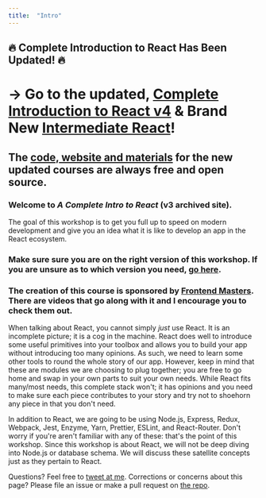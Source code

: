 ```yaml
---
title:  "Intro"
---
```


## 🔥 Complete Introduction to React Has Been Updated! 🔥 

# → Go to the updated, [Complete Introduction to React v4](https://frontendmasters.com/courses/complete-react-v4/) & Brand New [Intermediate React](https://frontendmasters.com/courses/intermediate-react/)!

## The [code, website and materials](https://btholt.github.io/complete-intro-to-react-v4/) for the new updated courses are always free and open source.

### Welcome to _A Complete Intro to React_ (v3 archived site).

The goal of this workshop is to get you full up to speed on modern development and give you an idea what it is like to develop an app in the React ecosystem.

### Make sure sure you are on the right version of this workshop. If you are unsure as to which version you need, [go here][landing].

### The creation of this course is sponsored by [Frontend Masters][fem]. There are videos that go along with it and I encourage you to check them out.

When talking about React, you cannot simply _just_ use React. It is an incomplete picture; it is a cog in the machine. React does well to introduce some useful primitives into your toolbox and allows you to build your app without introducing too many opinions. As such, we need to learn some other tools to round the whole story of our app. However, keep in mind that these are modules we are choosing to plug together; you are free to go home and swap in your own parts to suit your own needs. While React fits many/most needs, this complete stack won't; it has opinions and you need to make sure each piece contributes to your story and try not to shoehorn any piece in that you don't need.

In addition to React, we are going to be using Node.js, Express, Redux, Webpack, Jest, Enzyme, Yarn, Prettier, ESLint, and React-Router. Don't worry if you're aren't familiar with any of these: that's the point of this workshop. Since this workshop is about React, we will not be deep diving into Node.js or database schema. We will discuss these satellite concepts just as they pertain to React.

Questions? Feel free to [tweet at me][twitter]. Corrections or concerns about this page? Please file an issue or make a pull request on [the repo][repo].

[twitter]: https://twitter.com/holtbt
[repo]: https://github.com/btholt/complete-intro-to-react
[landing]: page/landing/
[fem]: https://frontendmasters.com/
